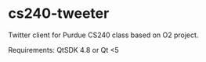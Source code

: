 cs240-tweeter
=============

Twitter client for Purdue CS240 class based on O2 project.

Requirements:
QtSDK 4.8 or Qt <5
